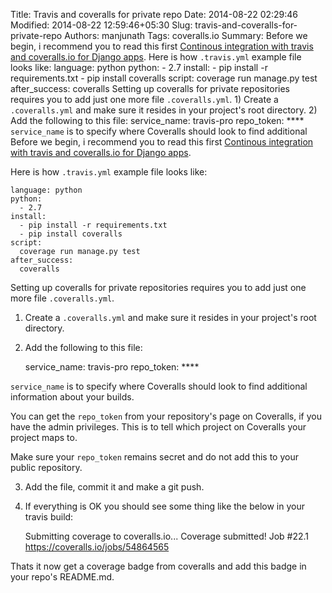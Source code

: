 Title: Travis and coveralls for private repo
Date: 2014-08-22 02:29:46
Modified: 2014-08-22 12:59:46+05:30
Slug: travis-and-coveralls-for-private-repo
Authors: manjunath
Tags: coveralls.io
Summary: Before we begin, i recommend you to read this first [Continous integration with travis and coveralls.io for Django apps](https://agiliq.com/blog/2014/05/continuous-integration-with-travis-and-coverallsio/). Here is how `.travis.yml` example file looks like: language: python python: - 2.7 install: - pip install -r requirements.txt - pip install coveralls script: coverage run manage.py test after_success: coveralls Setting up coveralls for private repositories requires you to add just one more file `.coveralls.yml`. 1) Create a `.coveralls.yml` and make sure it resides in your project's root directory. 2) Add the following to this file: service_name: travis-pro repo_token: **** `service_name` is to specify where Coveralls should look to find additional
Before we begin, i recommend you to read this first [Continous integration with travis and coveralls.io for Django apps](https://agiliq.com/blog/2014/05/continuous-integration-with-travis-and-coverallsio/).


Here is how `.travis.yml` example file looks like:

    language: python
    python:
      - 2.7
    install:
      - pip install -r requirements.txt
      - pip install coveralls
    script:
      coverage run manage.py test
    after_success:
      coveralls
      

Setting up coveralls for private repositories requires you to add just one more file `.coveralls.yml`.

1) Create a `.coveralls.yml` and make sure it resides in your project's root directory.

2) Add the following to this file:

    service_name: travis-pro
    repo_token: ****
    
`service_name` is to specify where Coveralls should look to find additional information about your builds.
    
You can get the `repo_token` from your repository's page on Coveralls, if you have the admin privileges. This is to tell which project on Coveralls your project maps to.

Make sure your `repo_token` remains secret and do not add this to your public repository.

3) Add the file, commit it and make a git push.

4) If everything is OK you should see some thing like the below in your travis build:

    Submitting coverage to coveralls.io...
    Coverage submitted!
    Job #22.1
    https://coveralls.io/jobs/54864565
    
Thats it now get a coverage badge from coveralls and add this badge in your repo's README.md.


